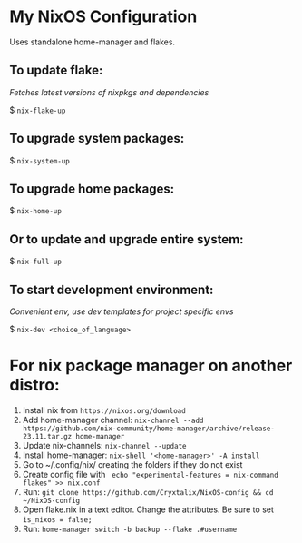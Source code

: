 # My NixOS Configuration
Uses standalone home-manager and flakes.

## To update flake:
*Fetches latest versions of nixpkgs and dependencies*

$ `nix-flake-up`

## To upgrade system packages:
$ `nix-system-up`

## To upgrade home packages:
$ `nix-home-up`

## Or to update and upgrade entire system:
$ `nix-full-up`

## To start development environment:
*Convenient env, use dev templates for project specific envs*

$ `nix-dev <choice_of_language>`

# For nix package manager on another distro:
1. Install nix from `https://nixos.org/download`
2. Add home-manager channel: `nix-channel --add https://github.com/nix-community/home-manager/archive/release-23.11.tar.gz home-manager`
3. Update nix-channels: `nix-channel --update`
4. Install home-manager: `nix-shell '<home-manager>' -A install`
5. Go to ~/.config/nix/ creating the folders if they do not exist
6. Create config file with ` echo "experimental-features = nix-command flakes" >> nix.conf`
7. Run: `git clone https://github.com/Cryxtalix/NixOS-config && cd ~/NixOS-config`
8. Open flake.nix in a text editor. Change the attributes. Be sure to set `is_nixos = false;`
9. Run: `home-manager switch -b backup --flake .#username`